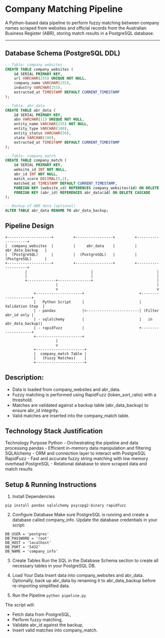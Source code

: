 # Company Matching Pipeline

A Python-based data pipeline to perform fuzzy matching between company names scraped from websites and official records from the Australian Business Register (ABR), storing match results in a PostgreSQL database.

---

## Database Schema (PostgreSQL DDL)

```sql
-- Table: company_websites
CREATE TABLE company_websites (
    id SERIAL PRIMARY KEY,
    url VARCHAR(255) UNIQUE NOT NULL,
    company_name VARCHAR(255),
    industry VARCHAR(255),
    extracted_at TIMESTAMP DEFAULT CURRENT_TIMESTAMP
);

-- Table: abr_data
CREATE TABLE abr_data (
    id SERIAL PRIMARY KEY,
    abn VARCHAR(11) UNIQUE NOT NULL,
    entity_name VARCHAR(255) NOT NULL,
    entity_type VARCHAR(100),
    entity_status VARCHAR(50),
    state VARCHAR(100),
    extracted_at TIMESTAMP DEFAULT CURRENT_TIMESTAMP
);

-- Table: company_match
CREATE TABLE company_match (
    id SERIAL PRIMARY KEY,
    website_id INT NOT NULL,
    abr_id INT NOT NULL,
    match_score DECIMAL(5,2),
    matched_at TIMESTAMP DEFAULT CURRENT_TIMESTAMP,
    FOREIGN KEY (website_id) REFERENCES company_websites(id) ON DELETE CASCADE,
    FOREIGN KEY (abr_id) REFERENCES abr_data(id) ON DELETE CASCADE
);

-- Backup of ABR data (optional)
ALTER TABLE abr_data RENAME TO abr_data_backup;
```

## Pipeline Design
```
+--------------------+         +-----------------+         +--------------------+
|  company_websites  |         |     abr_data    |         |  abr_data_backup   |
|  (PostgreSQL)      |         |  (PostgreSQL)   |         |  (PostgreSQL)      |
+--------------------+         +-----------------+         +--------------------+
         |                             |                             |
         |                             |                             |
         +-------------+---------------+                             |
                       |                                             |
                       v                                             v
             +---------------------+                         +--------------------+
             |   Python Script     |                         |   Validation Step  |
             | - pandas            |<------------------------| (Filter abr_id only |
             | - sqlalchemy        |                         |   in abr_data_backup)|
             | - rapidfuzz         |                         +--------------------+
             +---------------------+
                       |
                       v
             +----------------------+
             |  company_match Table |
             |   (Fuzzy Matches)    |
             +----------------------+
```

## Description:
- Data is loaded from company_websites and abr_data.
- Fuzzy matching is performed using RapidFuzz (token_sort_ratio) with a threshold.
- Matches are validated against a backup table (abr_data_backup) to ensure abr_id integrity.
- Valid matches are inserted into the company_match table.

## Technology Stack Justification
Technology	Purpose
Python	- Orchestrating the pipeline and data processing
pandas	- Efficient in-memory data manipulation and filtering
SQLAlchemy	- ORM and connection layer to interact with PostgreSQL
RapidFuzz	- Fast and accurate fuzzy string matching with low memory overhead
PostgreSQL	- Relational database to store scraped data and match results

## Setup & Running Instructions
1. Install Dependencies

``` pip install pandas sqlalchemy psycopg2-binary rapidfuzz ```

2. Configure Database
Make sure PostgreSQL is running and create a database called company_info. Update the database credentials in your script:
```
DB_USER = 'postgres'
DB_PASSWORD = 'root'
DB_HOST = 'localhost'
DB_PORT = '5432'
DB_NAME = 'company_info'
```

3. Create Tables
Run the SQL in the Database Schema section to create all necessary tables in your PostgreSQL DB.

4. Load Your Data
Insert data into company_websites and abr_data.
Optionally, back up abr_data by renaming it to abr_data_backup before re-importing simplified data.

5. Run the Pipeline
``` python pipeline.py ```

The script will:
- Fetch data from PostgreSQL,
- Perform fuzzy matching,
- Validate abr_id against the backup,
- Insert valid matches into company_match.
